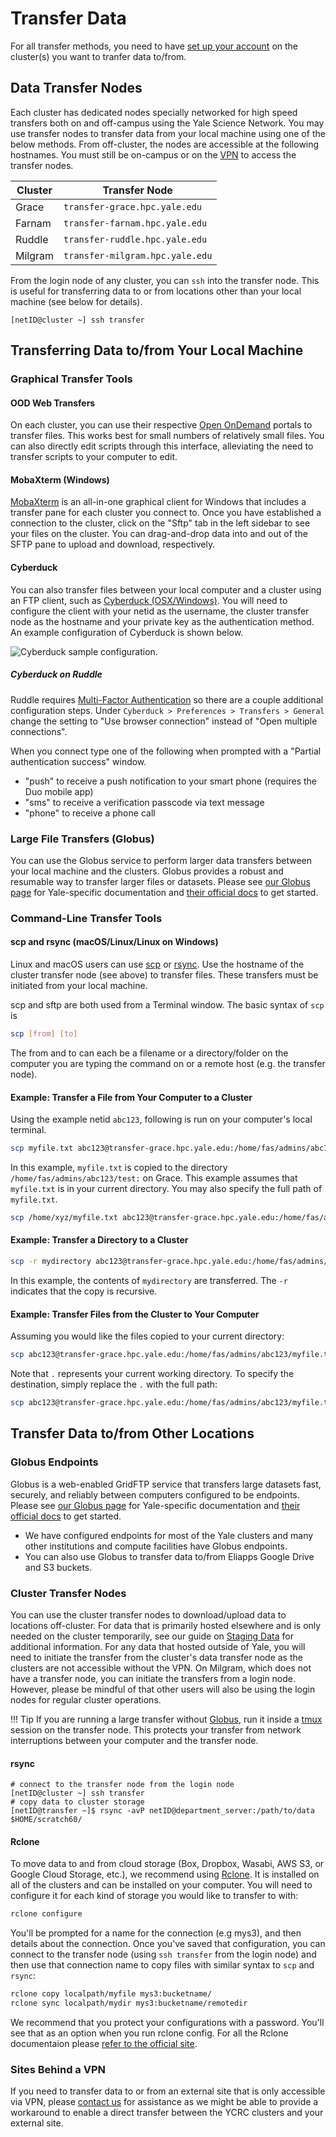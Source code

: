 # Transfer Data

For all transfer methods, you need to have [set up your account](/clusters-at-yale/access) on the cluster(s) you want to tranfer data to/from.

## Data Transfer Nodes

Each cluster has dedicated nodes specially networked for high speed transfers both on and off-campus using the Yale Science Network. You may use transfer nodes to transfer data from your local machine using one of the below methods. From off-cluster, the nodes are accessible at the following hostnames. You must still be on-campus or on the [VPN](/clusters-at-yale/access/vpn/) to access the transfer nodes.

| Cluster   | Transfer Node                          |
|-----------|----------------------------------------|
| Grace     | `transfer-grace.hpc.yale.edu`          |
| Farnam    | `transfer-farnam.hpc.yale.edu`         |
| Ruddle    | `transfer-ruddle.hpc.yale.edu`         |
| Milgram   | `transfer-milgram.hpc.yale.edu` |

From the login node of any cluster, you can `ssh` into the transfer node. This is useful for transferring data to or from locations other than your local machine (see below for details).

```
[netID@cluster ~] ssh transfer
```


## Transferring Data to/from Your Local Machine

### Graphical Transfer Tools

#### OOD Web Transfers

On each cluster, you can use their respective [Open OnDemand](/clusters-at-yale/access/ood/#File-Browser) portals to transfer files. This works best for small numbers of relatively small files. You can also directly edit scripts through this interface, alleviating the need to transfer scripts to your computer to edit.

#### MobaXterm (Windows)

[MobaXterm](/clusters-at-yale/access/#windows) is an all-in-one graphical client for Windows that includes a transfer pane for each cluster you connect to. Once you have established a connection to the cluster, click on the "Sftp" tab in the left sidebar to see your files on the cluster. You can drag-and-drop data into and out of the SFTP pane to upload and download, respectively.

#### Cyberduck

You can also transfer files between your local computer and a cluster using an FTP client, such as [Cyberduck (OSX/Windows)](https://cyberduck.io/). You will need to configure the client with your netid as the username, the cluster transfer node as the hostname and your private key as the authentication method. An example configuration of Cyberduck is shown below.

![Cyberduck sample configuration.](/img/cyberduck.png)

##### Cyberduck on Ruddle

Ruddle requires [Multi-Factor Authentication](/clusters-at-yale/access/mfa) so there are a couple additional configuration steps. Under `Cyberduck > Preferences > Transfers > General` change the setting to "Use browser connection" instead of "Open multiple connections".

When you connect type one of the following when prompted with a "Partial authentication success" window.

* "push" to receive a push notification to your smart phone (requires the Duo mobile app)
* "sms" to receive a verification passcode via text message
* "phone" to receive a phone call

### Large File Transfers (Globus)

You can use the Globus service to perform larger data transfers between your local machine and the clusters. Globus provides a robust and resumable way to transfer larger files or datasets. Please see [our Globus page](/data/globus) for Yale-specific documentation and [their official docs](https://docs.globus.org/how-to) to get started.

### Command-Line Transfer Tools

#### scp and rsync (macOS/Linux/Linux on Windows)

Linux and macOS users can use [scp](https://linux.die.net/man/1/scp) or [rsync](http://linux.die.net/man/1/rsync). Use the hostname of the cluster transfer node (see above) to transfer files. These transfers must be initiated from your local machine.

scp and sftp are both used from a Terminal window. The basic syntax of `scp` is

``` bash
scp [from] [to]
```

The from and to can each be a filename or a directory/folder on the computer you are typing the command on or a remote host (e.g. the transfer node).

#### Example: Transfer a File from Your Computer to a Cluster

Using the example netid `abc123`, following is run on your computer's local terminal.

``` bash
scp myfile.txt abc123@transfer-grace.hpc.yale.edu:/home/fas/admins/abc123/test
```

In this example, `myfile.txt` is copied to the directory `/home/fas/admins/abc123/test:` on Grace. This example assumes that `myfile.txt` is in your current directory. You may also specify the full path of `myfile.txt`.

``` bash
scp /home/xyz/myfile.txt abc123@transfer-grace.hpc.yale.edu:/home/fas/admins/abc123/test
```

#### Example: Transfer a Directory to a Cluster

``` bash
scp -r mydirectory abc123@transfer-grace.hpc.yale.edu:/home/fas/admins/abc123/test
```

In this example, the contents of `mydirectory` are transferred. The `-r` indicates that the copy is recursive.

#### Example: Transfer Files from the Cluster to Your Computer

Assuming you would like the files copied to your current directory:

``` bash
scp abc123@transfer-grace.hpc.yale.edu:/home/fas/admins/abc123/myfile.txt .
```

Note that `.` represents your current working directory.
To specify the destination, simply replace the `.` with the full path:

``` bash
scp abc123@transfer-grace.hpc.yale.edu:/home/fas/admins/abc123/myfile.txt /path/myfolder
```

## Transfer Data to/from Other Locations

### Globus Endpoints

Globus is a web-enabled GridFTP service that transfers large datasets fast, securely, and reliably between computers configured to be endpoints. Please see [our Globus page](/data/globus) for Yale-specific documentation and [their official docs](https://docs.globus.org/how-to) to get started.

*  We have configured endpoints for most of the Yale clusters and many other institutions and compute facilities have Globus endpoints. 
* You can also use Globus to transfer data to/from Eliapps Google Drive and S3 buckets.

### Cluster Transfer Nodes

You can use the cluster transfer nodes to download/upload data to locations off-cluster. For data that is primarily hosted elsewhere and is only needed on the cluster temporarily, see our guide on [Staging Data](/data/staging) for additional information. For any data that hosted outside of Yale, you will need to initiate the transfer from the cluster's data transfer node as the clusters are not accessible without the VPN. On Milgram, which does not have a transfer node, you can initiate the transfers from a login node. However, please be mindful of that other users will also be using the login nodes for regular cluster operations.

!!! Tip
    If you are running a large transfer without [Globus](/data/globus), run it inside a [tmux](/clusters-at-yale/guides/tmux/) session on the transfer node. This protects your transfer from network interruptions between your computer and the transfer node.

#### rsync

```
# connect to the transfer node from the login node
[netID@cluster ~] ssh transfer
# copy data to cluster storage
[netID@transfer ~]$ rsync -avP netID@department_server:/path/to/data $HOME/scratch60/
```

#### Rclone

To move data to and from cloud storage (Box, Dropbox, Wasabi, AWS S3, or Google Cloud Storage, etc.), we recommend using [Rclone](https://rclone.org/). It is installed on all of the clusters and can be installed on your computer. You will need to configure it for each kind of storage you would like to transfer to with:

```bash
rclone configure
```

You'll be prompted for a name for the connection (e.g mys3), and then details about the connection.  Once you've saved that configuration, you can connect to the transfer node (using `ssh transfer` from the login node) and then use that connection name to copy files with similar syntax to `scp` and `rsync`:

```bash
rclone copy localpath/myfile mys3:bucketname/
rclone sync localpath/mydir mys3:bucketname/remotedir
```

We recommend that you protect your configurations with a password. You'll see that as an option when you run rclone config. For all the Rclone documentaion please [refer to the official site](https://rclone.org/docs/).

### Sites Behind a VPN

If you need to transfer data to or from an external site that is only accessible via VPN, please [contact us](/#get-help) for assistance as we might be able to provide a workaround to enable a direct transfer between the YCRC clusters and your external site.
